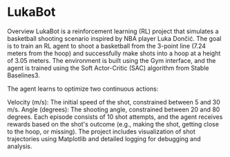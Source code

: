 # LukaBot

Overview
LukaBot is a reinforcement learning (RL) project that simulates a basketball shooting scenario inspired by NBA player Luka Dončić. The goal is to train an RL agent to shoot a basketball from the 3-point line (7.24 meters from the hoop) and successfully make shots into a hoop at a height of 3.05 meters. The environment is built using the Gym interface, and the agent is trained using the Soft Actor-Critic (SAC) algorithm from Stable Baselines3.

The agent learns to optimize two continuous actions:

Velocity (m/s): The initial speed of the shot, constrained between 5 and 30 m/s.
Angle (degrees): The shooting angle, constrained between 20 and 80 degrees.
Each episode consists of 10 shot attempts, and the agent receives rewards based on the shot's outcome (e.g., making the shot, getting close to the hoop, or missing). The project includes visualization of shot trajectories using Matplotlib and detailed logging for debugging and analysis.
